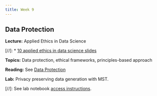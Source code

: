 ```yaml
---
title: Week 9
---
```


## Data Protection

**Lecture:** Applied Ethics in Data Science

[//]: * [10 applied ethics in data science slides](../../../assets/10_AppliedEthics.pdf)

**Topics:** Data protection, ethical frameworks, principles-based approach

**Reading:** See [Data Protection](../../../assets/data_protection_reader.pdf)

**Lab:** Privacy preserving data generation with MST.

[//]: See lab notebook [access instructions](../../../assets/lab_10_access_instructions.pdf).
